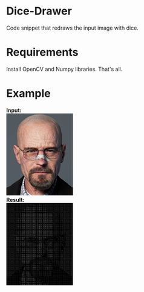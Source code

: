 # Dice-Drawer
Code snippet that redraws the input image with dice.

# Requirements
Install OpenCV and Numpy libraries. That's all.

# Example
<p float="left">
 <figcaption><b>Input:</b></figcaption>
 
 <img src="https://github.com/Elegadro/Dice-Drawer/blob/main/heisenberg.jpg" width="35%" />
 <figcaption><b>Result:</b></figcaption>
 
 <img src="https://github.com/Elegadro/Dice-Drawer/blob/main/Dice_Image.png" width="35%" />
</p>
